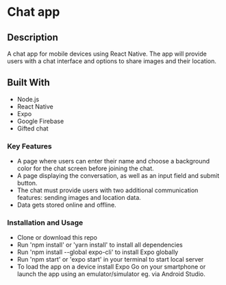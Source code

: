 

# Chat app

## Description
A chat app for mobile devices using React Native. The app will provide users with a chat interface and options to share images and their location. 

## Built With

- Node.js
- React Native
- Expo
- Google Firebase
- Gifted chat

### Key Features

- A page where users can enter their name and choose a background color for the chat screen before joining the chat.
- A page displaying the conversation, as well as an input field and submit button.
- The chat must provide users with two additional communication features: sending images and location data.
- Data gets stored online and offline.

### Installation and Usage

- Clone or download this repo
- Run 'npm install' or 'yarn install' to install all dependencies
- Run 'npm install --global expo-cli' to install Expo globally
- Run 'npm start' or 'expo start' in your terminal to start local server
- To load the app on a device install Expo Go on your smartphone or launch the app using an emulator/simulator eg. via Android Studio.